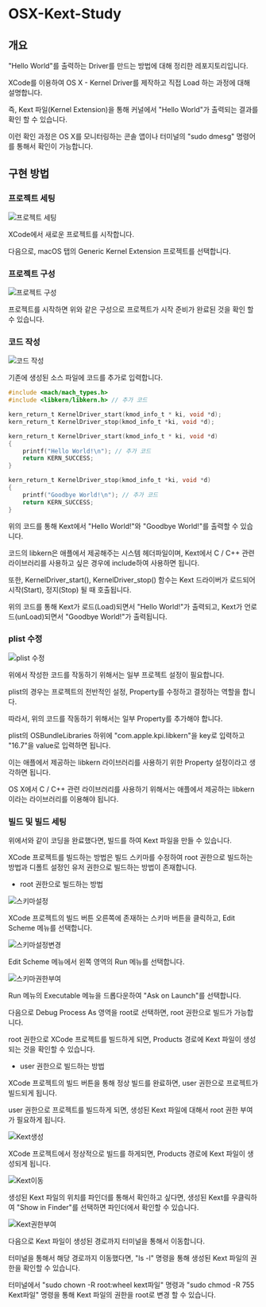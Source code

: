# OSX-Kext-Study

## 개요

"Hello World"를 출력하는 Driver를 만드는 방법에 대해 정리한 레포지토리입니다.<br/>

XCode를 이용하여 OS X - Kernel Driver를 제작하고 직접 Load 하는 과정에 대해 설명합니다.<br/>

즉, Kext 파일(Kernel Extension)을 통해 커널에서 "Hello World"가 출력되는 결과를 확인 할 수 있습니다.<br/>

이런 확인 과정은 OS X를 모니터링하는 콘솔 앱이나 터미널의 "sudo dmesg" 명령어를 통해서 확인이 가능합니다.<br/>

## 구현 방법

### 프로젝트 세팅

![프로젝트 세팅](./img/0.png)

XCode에서 새로운 프로젝트를 시작합니다. <br/>

다음으로, macOS 탭의 Generic Kernel Extension 프로젝트를 선택합니다.<br/>

### 프로젝트 구성

![프로젝트 구성](./img/2.png)

프로젝트를 시작하면 위와 같은 구성으로 프로젝트가 시작 준비가 완료된 것을 확인 할 수 있습니다. <br/>

### 코드 작성

![코드 작성](./img/3.png)

기존에 생성된 소스 파일에 코드를 추가로 입력합니다.

~~~C
#include <mach/mach_types.h>
#include <libkern/libkern.h> // 추가 코드

kern_return_t KernelDriver_start(kmod_info_t * ki, void *d);
kern_return_t KernelDriver_stop(kmod_info_t *ki, void *d);

kern_return_t KernelDriver_start(kmod_info_t * ki, void *d)
{
    printf("Hello World!\n"); // 추가 코드
    return KERN_SUCCESS;
}

kern_return_t KernelDriver_stop(kmod_info_t *ki, void *d)
{
    printf("Goodbye World!\n"); // 추가 코드
    return KERN_SUCCESS;
}
~~~

위의 코드를 통해 Kext에서 "Hello World!"와 "Goodbye World!"를 출력할 수 있습니다.

코드의 libkern은 애플에서 제공해주는 시스템 헤더파일이며, Kext에서 C / C++ 관련 라이브러리를 사용하고 싶은 경우에 include하여 사용하면 됩니다.

또한, KernelDriver_start(), KernelDriver_stop() 함수는 Kext 드라이버가 로드되어 시작(Start), 정지(Stop) 될 때 호출됩니다.

위의 코드를 통해 Kext가 로드(Load)되면서 "Hello World!"가 출력되고, Kext가 언로드(unLoad)되면서 "Goodbye World!"가 출력됩니다.

### plist 수정

![plist 수정](./img/1.png)

위에서 작성한 코드를 작동하기 위해서는 일부 프로젝트 설정이 필요합니다.<br/>

plist의 경우는 프로젝트의 전반적인 설정, Property를 수정하고 결정하는 역할을 합니다.<br/>

따라서, 위의 코드를 작동하기 위해서는 일부 Property를 추가해야 합니다.<br/>

plist의 OSBundleLibraries 하위에 "com.apple.kpi.libkern"을 key로 입력하고 "16.7"을 value로 입력하면 됩니다.<br/>

이는 애플에서 제공하는 libkern 라이브러리를 사용하기 위한 Property 설정이라고 생각하면 됩니다.<br/>

OS X에서 C / C++ 관련 라이브러리를 사용하기 위해서는 애플에서 제공하는 libkern이라는 라이브러리를 이용해야 됩니다.<br/>

### 빌드 및 빌드 세팅

위에서와 같이 코딩을 완료했다면, 빌드를 하여 Kext 파일을 만들 수 있습니다.

XCode 프로젝트를 빌드하는 방법은 빌드 스키마를 수정하여 root 권한으로 빌드하는 방법과 디폴트 설정인 유저 권한으로 빌드하는 방법이 존재합니다.

- root 권한으로 빌드하는 방법

![스키마설정](./img/4.png)

XCode 프로젝트의 빌드 버튼 오른쪽에 존재하는 스키마 버튼을 클릭하고, Edit Scheme 메뉴를 선택합니다.

![스키마설정변경](./img/5.png)

Edit Scheme 메뉴에서 왼쪽 영역의 Run 메뉴를 선택합니다.

![스키마권한부여](./img/7.png)

Run 메뉴의 Executable 메뉴을 드롭다운하여 "Ask on Launch"를 선택합니다.

다음으로 Debug Process As 영역을 root로 선택하면, root 권한으로 빌드가 가능합니다.

root 권한으로 XCode 프로젝트를 빌드하게 되면, Products 경로에 Kext 파일이 생성되는 것을 확인할 수 있습니다.

- user 권한으로 빌드하는 방법

XCode 프로젝트의 빌드 버튼을 통해 정상 빌드를 완료하면, user 권한으로 프로젝트가 빌드되게 됩니다.

user 권한으로 프로젝트를 빌드하게 되면, 생성된 Kext 파일에 대해서 root 권한 부여가 필요하게 됩니다.

![Kext생성](./img/8.png)

XCode 프로젝트에서 정상적으로 빌드를 하게되면, Products 경로에 Kext 파일이 생성되게 됩니다.

![Kext이동](./img/9.png)

생성된 Kext 파일의 위치를 파인더를 통해서 확인하고 싶다면, 생성된 Kext를 우클릭하여 "Show in Finder"를 선택하면 파인더에서 확인할 수 있습니다.

![Kext권한부여](./img/10.png)

다음으로 Kext 파일이 생성된 경로까지 터미널을 통해서 이동합니다.

터미널을 통해서 해당 경로까지 이동했다면, "ls -l" 명령을 통해 생성된 Kext 파일의 권한을 확인할 수 있습니다.

터미널에서 "sudo chown -R root:wheel kext파일" 명령과 "sudo chmod -R 755 Kext파일" 명령을 통해 Kext 파일의 권한을 root로 변경 할 수 있습니다.
















 
